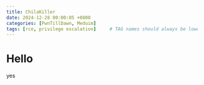```yaml
---
title: ChilaKiller
date: 2024-12-28 00:00:05 +0800
categories: [PwnTillDawn, Meduim]
tags: [rce, privilege escalation]     # TAG names should always be lowercase
---
```


# Hello

yes